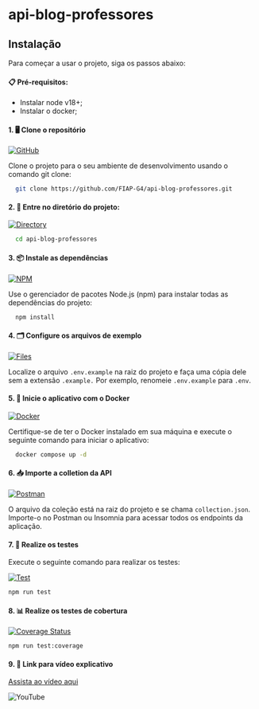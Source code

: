 # api-blog-professores

## Instalação

Para começar a usar o projeto, siga os passos abaixo:

#### 📋 Pré-requisitos: 

- Instalar node v18+;
- Instalar o docker; 

#### 1. 🖥️ Clone o repositório

[![GitHub](https://img.shields.io/badge/GitHub-Clone-blue?logo=github&logoColor=white)](https://github.com/FIAP-G4/api-blog-professores)

Clone o projeto para o seu ambiente de desenvolvimento usando o comando git clone:

```bash
  git clone https://github.com/FIAP-G4/api-blog-professores.git
```

#### 2. 📂 Entre no diretório do projeto:

[![Directory](https://img.shields.io/badge/Directory-Browse-blue?logo=folder&logoColor=white)](#)

```bash
  cd api-blog-professores
```

#### 3. 📦 Instale as dependências

[![NPM](https://img.shields.io/badge/npm-install-C21325?logo=npm&logoColor=white)](https://www.npmjs.com/)

Use o gerenciador de pacotes Node.js (npm) para instalar todas as dependências do projeto:

```bash
  npm install
```
#### 4. 🗂️ Configure os arquivos de exemplo

[![Files](https://img.shields.io/badge/configure_files-lightgrey?logo=file&logoColor=white)](#)

Localize o arquivo `.env.example` na raiz do projeto e faça uma cópia dele sem a extensão `.example.` Por exemplo, renomeie `.env.example` para `.env`.

#### 5. 🐳 Inicie o aplicativo com o Docker

[![Docker](https://img.shields.io/badge/docker-blue?logo=docker&logoColor=white)](https://www.docker.com/)

Certifique-se de ter o Docker instalado em sua máquina e execute o seguinte comando para iniciar o aplicativo:

```bash
  docker compose up -d
```

#### 6. 📥 Importe a colletion da API

[![Postman](https://img.shields.io/badge/Postman-FF6C37?logo=postman&logoColor=white)](https://www.postman.com/)

O arquivo da coleção está na raiz do projeto e se chama `collection.json`. Importe-o no Postman ou Insomnia para acessar todos os endpoints da aplicação.

#### 7. 🧪 Realize os testes

Execute o seguinte comando para realizar os testes:

[![Test](https://img.shields.io/badge/Test-Jest-C21325?logo=jest&logoColor=white)](https://jestjs.io/)

```bash
npm run test
```

#### 8. 📊 Realize os testes de cobertura

[![Coverage Status](https://coveralls.io/repos/github/USERNAME/REPO_NAME/badge.svg?branch=main)](https://coveralls.io/github/USERNAME/REPO_NAME)

```bash
npm run test:coverage
```

#### 9. 🎥 Link para vídeo explicativo

[Assista ao vídeo aqui](https://)

![YouTube](https://img.shields.io/badge/YouTube-Watch-red?logo=youtube&logoColor=white)
